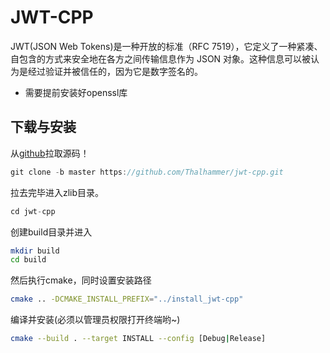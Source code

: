 # JWT-CPP

JWT(JSON Web Tokens)是一种开放的标准（RFC 7519），它定义了一种紧凑、自包含的方式来安全地在各方之间传输信息作为 JSON 对象。这种信息可以被认为是经过验证并被信任的，因为它是数字签名的。

+ 需要提前安装好openssl库

## 下载与安装


从[github](https://github.com/Thalhammer/jwt-cpp)拉取源码！

```cpp
git clone -b master https://github.com/Thalhammer/jwt-cpp.git
```

拉去完毕进入zlib目录。

```cpp
cd jwt-cpp
```

创建build目录并进入

```sh
mkdir build
cd build
```

然后执行cmake，同时设置安装路径

```sh
cmake .. -DCMAKE_INSTALL_PREFIX="../install_jwt-cpp"
```

编译并安装(必须以管理员权限打开终端哟~)

```sh
cmake --build . --target INSTALL --config [Debug|Release]
```
